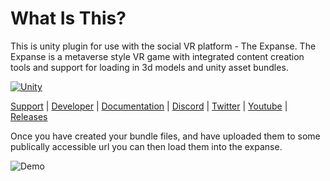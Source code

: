 


# What Is This?
This is unity plugin for use with the social VR platform - The Expanse. The Expanse is a metaverse style VR game with integrated content creation tools and support for loading in 3d models and unity asset bundles.

[![Unity](https://theexpanse.app/wp-content/uploads/2019/04/buynow_unity-300x105.png)](http://u3d.as/1wcM)

[Support](https://theexpanse.app/support/) | [Developer](https://theexpanse.app/developers/) | [Documentation](https://github.com/the-expanse/ExpanseBundler/blob/master/ExpanseBundler/README.md) | [Discord](https://discord.gg/xJ3M63W) | [Twitter](https://twitter.com/theexpansevr) | [Youtube](https://www.youtube.com/c/TheExpanseVR) | [Releases](https://github.com/the-expanse/ExpanseBundler/releases)

Once you have created your bundle files, and have uploaded them to some publically accessible url you can then load them into the expanse.

![Demo](https://raw.githubusercontent.com/the-expanse/ExpanseAsset/master/demo.gif)
